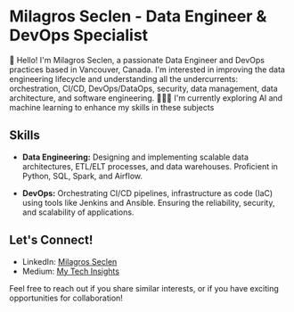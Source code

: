 # Milagros Seclen - Data Engineer & DevOps Specialist

👋 Hello! I'm Milagros Seclen, a passionate Data Engineer and DevOps practices based in Vancouver, Canada.
I'm interested in improving the data engineering lifecycle and understanding all the undercurrents: orchestration, CI/CD, DevOps/DataOps, security, data management, data architecture, and software engineering. 
🧙‍♀️🔮 I'm currently exploring AI and machine learning to enhance my skills in these subjects

## Skills

- **Data Engineering:** Designing and implementing scalable data architectures, ETL/ELT processes, and data warehouses. Proficient in Python, SQL, Spark, and Airflow.

- **DevOps:** Orchestrating CI/CD pipelines, infrastructure as code (IaC) using tools like Jenkins and Ansible. Ensuring the reliability, security, and scalability of applications.

## Let's Connect!

- LinkedIn: [Milagros Seclen](https://www.linkedin.com/in/mseclenc/)
- Medium: [My Tech Insights](https://medium.com/@milagros.seclen)

Feel free to reach out if you share similar interests, or if you have exciting opportunities for collaboration!
